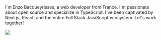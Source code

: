 I'm Enzo Bacqueyrisses, a web developer from France. I'm passionate about open source and specialize in TypeScript. I've been captivated by Next.js, React, and the entire Full Stack JavaScript ecosystem.
Let's work together!

[<img src="https://user-images.githubusercontent.com/96829831/207169205-13ec50fc-3732-4582-b9ca-63a7ccc1e35a.png">](https://www.bacqueyrisses.dev)
